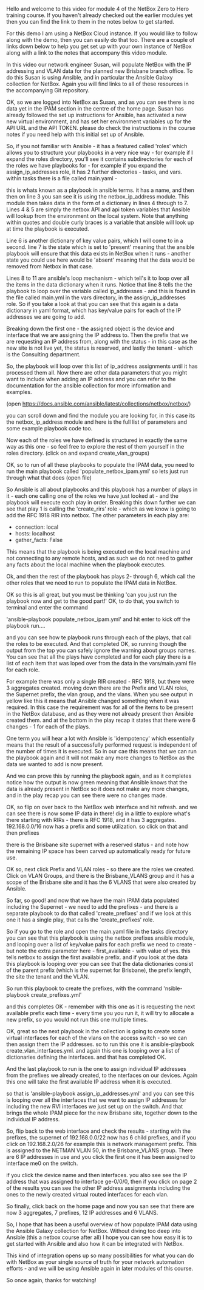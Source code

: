 Hello and welcome to this video for module 4 of the NetBox Zero to Hero training course. If you haven't already checked out the earlier modules yet then you can find the link to them in the notes below to get started.

For this demo I am using a NetBox Cloud instance. If you would like to follow along with the demo, then you can easily do that too. There are a couple of links down below to help you get set up with your own instance of NetBox along with a link to the notes that accompany this video module.

In this video our network engineer Susan, will populate NetBox with the IP addressing and VLAN data for the planned new Brisbane branch office. To do this Susan is using Ansible, and in particular the Ansible Galaxy collection for NetBox. Again you will find links to all of these resources in the accompanying Git repository.

OK, so we are logged into NetBox as Susan, and as you can see there is no data yet in the IPAM section in the centre of the home page. Susan has already followed the set up instructions for Ansible, has activated a new new virtual environment, and has set her environment variables up for the API URL and the API TOKEN. please do check the instructions in the course notes if you need help with this initial set up of Ansible.

So, if you not familiar with Ansible - it has a featured called 'roles' which allows you to structure your playbooks in a very nice way - for example if I expand the roles directory, you'll see it contains subdirectories for each of the roles we have playbooks for - for example if you expand the assign_ip_addresses role, it has 2 further directories - tasks, and vars. within tasks there is a file called main.yaml -

this is whats known as a playbook in ansible terms. it has a name, and then then on line 3 you san see it is using the netbox_ip_address module. This module then takes data in the form of a dictionary in lines 4 through to 7. Lines 4 & 5 are simply the netbox API and api token variables that Ansible will lookup from the environment on the local system. Note that anything within quotes and double curly braces is a variable that ansible will look up at time the playbook is executed.

Line 6 is another dictionary of key value pairs, which I will come to in a second. line 7 is the state which is set to 'present' meaning that the ansible playbook will ensure that this data exists in NetBox when it runs - another state you could use here would be 'absent' meaning that the data would be removed from Netbox in that case.

Lines 8 to 11 are ansible's loop mechanism - which tell's it to loop over all the items in the data dictionary when it runs. Notice that line 8 tells the the playbook to loop over the variable called ip_addresses - and this is found in the file called main.yml in the vars directory, in the assign_ip_addresses role. So if you take a look at that you can see that this again is a data dictionary in yaml format, which has key/value pairs for each of the IP addresses we are going to add.

Breaking down the first one - the assigned object is the device and interface that we are assigning the IP address to. Then the prefix that we are requesting an IP address from, along with the status - in this case as the new site is not live yet, the status is reserved, and lastly the tenant - which is the Consulting department.

So, the playbook will loop over this list of ip_address assignments until it has processed them all.  Now there are other data parameters that you might want to include when adding an IP address and you can refer to the documentation for the ansible collection for more information and examples.

(open https://docs.ansible.com/ansible/latest/collections/netbox/netbox/)

you can scroll down and find the module you are looking for, in this case its the netbox_ip_address module and here is the full list of parameters and some example playbook code too.

Now each of the roles we have defined is structured in exactly the same way as this one - so feel free to explore the rest of them yourself in the roles directory. (click on and expand create_vlan_groups)

OK, so to run of all these playbooks to populate the IPAM data, you need to run the main playbook called 'populate_netbox_ipam.yml' so lets just run through what that does (open file)

So Ansible is all about playbooks and this playbook has a number of plays in it - each one calling one of the roles we have just looked at - and the playbook will execute each play in order.  Breaking this down further we can see that play 1 is calling the 'create_rirs' role - which as we know is going to add the RFC 1918 RIR into netbox. The other parameters in each play are:

- connection: local
- hosts: localhost
- gather_facts: False

This means that the playbook is being executed on the local machine and not connecting to any remote hosts, and as such we do not need to gather any facts about the local machine when the playbook executes.

Ok, and then the rest of the playbook has plays 2- through 6, which call the other roles that we need to run to populate the IPAM data in NetBox.

OK so this is all great, but you must be thinking 'can you just run the playbook now and get to the good part!' OK, to do that, you switch to terminal and enter the command

'ansible-playbook populate_netbox_ipam.yml' and hit enter to kick off the playbook run....

and you can see how te playbook runs through each of the plays, that call the roles to be executed. And that completed OK, so running though the output from the top you can safely ignore the warning about groups names. You can see that all the plays have completed and for each play there is a list of each item that was loped over from the data in the vars/main.yaml file for each role.

For example there was only a single RIR created - RFC 1918, but there were 3 aggregates created. moving down there are the Prefix and VLAN roles, the Supernet prefix, the vlan group, and the vlans. When you see output in yellow like this it means that Ansible changed something when it was required. In this case the requirement was for all of the items to be present in the NetBox database, and as they were not already present then Ansible created them. and at the bottom in the play recap it states that there were 6 changes - 1 for each of the plays.

One term you will hear a lot with Ansible is 'idempotency' which essentially means that the result of a successfully performed request is independent of the number of times it is executed. So in our cae this means that we can run the playbook again and it will not make any more changes to NetBox as the data we wanted to add is now present.

And we can prove this by running the playbook again, and as it completes notice how the output is now green meaning that Ansible knows that the data is already present in NetBox so it does not make any more changes, and in the play recap you can see there were no changes made.

OK, so flip on over back to the NetBox web interface and hit refresh. and we can see there is now some IP data in there! dig in a little to explore what's there starting with RIRs - there is RFC 1918, and it has 3 aggregates. 192.168.0.0/16 now has a prefix and some utilization. so click on that and then prefixes

there is the Brisbane site supernet with a reserved status - and note how the remaining IP space has been carved up automatically ready for future use.

OK so, next click Prefix and VLAN roles - so there are the roles we created. Click on VLAN Groups, and there is the Brisbane_VLANS group and it has a scope of the Brisbane site and it has the 6 VLANS that were also created by Ansible.

So far, so good! and now that we have the main IPAM data populated including the Supernet - we need to add the prefixes - and there is a separate playbook to do that called 'create_prefixes' and if we look at this one it has a single play, that calls the 'create_prefixes' role.

So if you go to the role and open the main.yaml file in the tasks directory you can see that this playbook is using the netbox prefixes ansible module, and looping over a list of key/value pairs for each prefix we need to create  - but note the extra parameter here - first_available - with  value of yes. this tells netbox to assign the first available prefix. and if you look at the data this playbook is looping over you can see that the data dictionaries consist of the parent prefix (which is the supernet for Brisbane), the prefix length, the site the tenant and the VLAN.

So run this playbook to create the prefixes, with the command 'nsible-playbook create_prefixes.yml'

and this completes OK - remember with this one as it is requesting the next available prefix each time - every time you you run it, it will try to allocate a new prefix, so you would not run this one multiple times.

OK, great so the next playbook in the collection is going to create some virtual interfaces for each of the vlans on the access switch - so we can then assign them the IP addresses.  so to run this one it is ansible-playbook create_vlan_interfaces.yml. and again this one is looping over a list of dictionaries defining the interfaces. and that has completed OK.

And the last playbook to run is the one to assign individual IP addresses from the prefixes we already created, to the nterfaces on our devices. Again this one will take the first available IP address when it is executed.

so that is 'ansible-playbook assign_ip_addresses.yml' and you can see this is looping over all the interfaces that we want to assign IP addresses for including the new RVI interfaces we just set up on the switch. And that brings the whole IPAM piece for the new Brisbane site, together down to the individual IP address.

So, flip back to the web interface and check the results - starting with the prefixes, the supernet of 192.168.0.0/22 now has 6 child prefixes, and if you click on 192.168.2.0/26 for example this is network management prefix. This is assigned to the NETMAN VLAN 50, in the Brisbane_VLANS group. There are 6 IP addresses in use and you click the first one it has been assigned to interface me0 on the switch.

if you click the device name and then interfaces. you also see see the IP address that was assigned to interface ge-0/0/0, then if you click on page 2 of the results you can see the other IP address assignments including the ones to the newly created virtual routed interfaces for each vlan.

So finally, click back on the home page and now you san see that there are now 3 aggregates, 7 prefixes, 12 IP addresses and 6 VLANS.

So, I hope that has been a useful overview of how populate IPAM data using the Ansible Galaxy collection for NetBox. Without diving too deep into Ansible (this a netbox course after all) I hope you can see how easy it is to get started with Ansible and also how it can be integrated with NetBox.

This kind of integration opens up so many possibilities for what you can do with NetBox as your single source of truth for your network automation efforts - and we will be using Ansible again in later modules of this course.

So once again, thanks for watching!